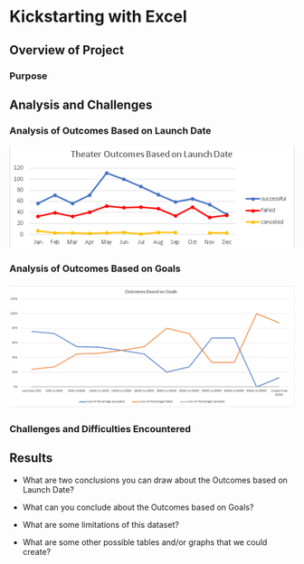 # Kickstarting with Excel

## Overview of Project

### Purpose

## Analysis and Challenges

### Analysis of Outcomes Based on Launch Date
![outcomes based on launch date](Resources/Theater_Outcomes_vs_Launch.png)

### Analysis of Outcomes Based on Goals
![outcomes of goals](Resources/Outcomes_vs_goals.png)

### Challenges and Difficulties Encountered

## Results

- What are two conclusions you can draw about the Outcomes based on Launch Date?

- What can you conclude about the Outcomes based on Goals?

- What are some limitations of this dataset?

- What are some other possible tables and/or graphs that we could create?
